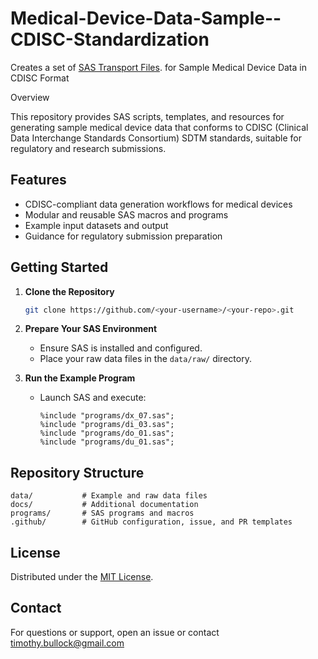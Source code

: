 # Medical-Device-Data-Sample--CDISC-Standardization
Creates a set of [SAS Transport Files](https://www.cdisc.org/kb/articles/short-history-cdisc-and-sas-transport-files). for Sample Medical Device Data in CDISC Format

Overview

This repository provides SAS scripts, templates, and resources for generating sample medical device data that conforms to CDISC (Clinical Data Interchange Standards Consortium) SDTM standards, suitable for regulatory and research submissions.

## Features

- CDISC-compliant data generation workflows for medical devices
- Modular and reusable SAS macros and programs
- Example input datasets and output
- Guidance for regulatory submission preparation

## Getting Started

1. **Clone the Repository**
   ```sh
   git clone https://github.com/<your-username>/<your-repo>.git
   ```

2. **Prepare Your SAS Environment**
   - Ensure SAS is installed and configured.
   - Place your raw data files in the `data/raw/` directory.

3. **Run the Example Program**
   - Launch SAS and execute:
     ```sas
     %include "programs/dx_07.sas";
     %include "programs/di_03.sas";
     %include "programs/do_01.sas";
     %include "programs/du_01.sas";
     ```

## Repository Structure

```
data/           # Example and raw data files
docs/           # Additional documentation
programs/       # SAS programs and macros
.github/        # GitHub configuration, issue, and PR templates
```

## License

Distributed under the [MIT License](LICENSE).

## Contact

For questions or support, open an issue or contact timothy.bullock@gmail.com

